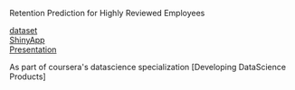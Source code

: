 Retention Prediction for Highly Reviewed Employees

[dataset](https://www.kaggle.com/ludobenistant/hr-analytics)  
[ShinyApp](https://dont404.shinyapps.io/retention/)  
[Presentation](https://dthapa.github.io/datasciencecoursera/developing_data_products/retention/pitch-rpubs.html#/) 
 
As part of coursera's datascience specialization [Developing DataScience Products]

